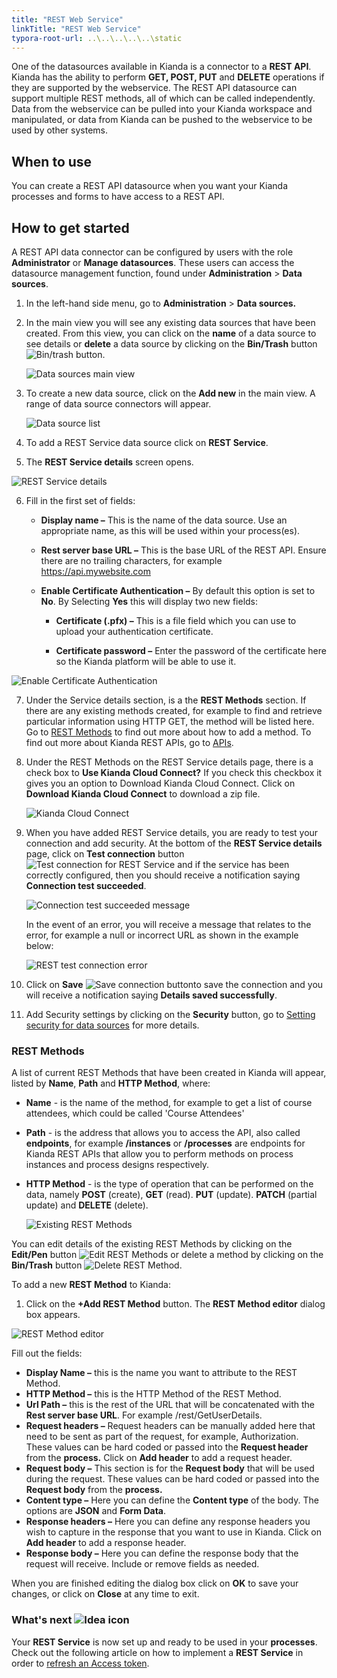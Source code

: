 ```yaml
---
title: "REST Web Service"
linkTitle: "REST Web Service"
typora-root-url: ..\..\..\..\..\static
---
```


One of the datasources available in Kianda is a connector to a **REST API**. Kianda has the ability to perform **GET, POST, PUT** and **DELETE** operations if they are supported by the webservice. The REST API datasource can support multiple REST methods, all of which can be called independently. Data from the webservice can be pulled into your Kianda workspace and manipulated, or data from Kianda can be pushed to the webservice to be used by other systems.

## When to use 

You can create a REST API datasource when you want your Kianda processes and forms to have access to a REST API. 

## How to get started

A REST API data connector can be configured by users with the role **Administrator** or **Manage datasources**. These users can access the datasource management function, found under **Administration** > **Data sources**.

1. In the left-hand side menu, go to **Administration** > **Data sources.** 

2. In the main view you will see any existing data sources that have been created. From this view, you can click on the **name** of a data source to see details or **delete** a data source by clicking on the **Bin/Trash** button ![Bin/trash button](/images/binicon.png).

   ![Data sources main view](/images/datasource-main-view.jpg)

3. To create a new data source, click on the **Add new** in the main view. A range of data source connectors will appear.

   ![Data source list](/images/datasource-range.jpg)

4. To add a REST Service data source click on **REST Service**.

5. The **REST Service details** screen opens. 

![REST Service details](/images/rest-service-details.jpg)

6. Fill in the first set of fields:

   - **Display name –** This is the name of the data source. Use an appropriate name, as this will be used within your process(es). 

   - **Rest server base URL –** This is the base URL of the REST API. Ensure there are no trailing characters, for example https://api.mywebsite.com   

   - **Enable Certificate Authentication –** By default this option is set to **No**. By Selecting **Yes** this will display two new fields:
     
     - **Certificate (.pfx) –** This is a file field which you can use to upload your authentication certificate.
     
     - **Certificate password –** Enter the password of the certificate here so the Kianda platform will be able to use it.
     

![Enable Certificate Authentication](/images/rest-cert-authentication.jpg)


7. Under the Service details section, is a the **REST Methods** section. If there are any existing methods created, for example to find and retrieve particular information using HTTP GET, the method will be listed here. Go to [REST Methods](#rest-methods) to find out more about how to add a method. To find out more about Kianda REST APIs, go to [APIs](/docs/apis/).

8. Under the REST Methods on the REST Service details page, there is a check box to **Use Kianda Cloud Connect?** If you check this checkbox it gives you an option to Download Kianda Cloud Connect. Click on **Download Kianda Cloud Connect** to download a zip file.

   ![Kianda Cloud Connect](/images/kianda-cloud-connect.jpg)

9. When you have added REST Service details, you are ready to test your connection and add security. At the bottom of the **REST Service details** page, click on **Test connection** button ![Test connection for REST Service](/images/test-connection.jpg) and if the service has been correctly configured, then you should receive a notification saying **Connection test succeeded**.

   ![Connection test succeeded message](/images/connection-test-succeeded.jpg)

   In the event of an error, you will receive a message that relates to the error, for example a null or incorrect URL as shown in the example below:

   ![REST test connection error](/images/rest-connection-error.jpg)

   

10. Click on **Save** ![Save connection button](/images/save-connection.jpg)to save the connection and you will receive a notification saying **Details saved successfully**.

11. Add Security settings by clicking on the **Security** button, go to [Setting security for data sources](/docs/platform/connectors/#setting-security-for-data-sources) for more details.



### REST Methods

A list of current REST Methods that have been created in Kianda will appear, listed by **Name**, **Path** and **HTTP Method**, where:

- **Name** - is the name of the method, for example to get a list of course attendees, which could be called 'Course Attendees'

- **Path** - is the address that allows you to access the API, also called **endpoints**, for example **/instances** or **/processes** are endpoints for Kianda REST APIs that allow you to perform methods on process instances and process designs respectively.

- **HTTP Method** - is the type of operation that can be performed on the data, namely **POST** (create), **GET** (read). **PUT** (update). **PATCH** (partial update) and **DELETE** (delete).

  ![Existing REST Methods](/images/rest-method-example.jpg)

 You can edit details of the existing REST Methods by clicking on the **Edit/Pen** button ![Edit REST Methods](/images/edit-method.jpg) or delete a method by clicking on the **Bin/Trash** button ![Delete REST Method](/images/delete-method.jpg).

To add a new **REST Method** to Kianda:

1. Click on the **+Add REST Method** button. The **REST Method editor** dialog box appears.

![REST Method editor](/images/rest-method-editor.jpg)

Fill out the fields: 

- **Display Name –** this is the name you want to attribute to the REST Method.
- **HTTP Method –** this is the HTTP Method of the REST Method. 
- **Url Path –** this is the rest of the URL that will be concatenated with the **Rest server base URL**. For example /rest/GetUserDetails.
- **Request headers –** Request headers can be manually added here that need to be sent as part of the request, for example, Authorization. These values can be hard coded or passed into the **Request header** from the **process.** Click on **Add header** to add a request header.
- **Request body –** This section is for the **Request body** that will be used during the request. These values can be hard coded or passed into the **Request body** from the **process.**
- **Content type –** Here you can define the **Content type** of the body. The options are **JSON** and **Form Data**.
- **Response headers –** Here you can define any response headers you wish to capture in the response that you want to use in Kianda. Click on **Add header** to add a response header.
- **Response body –** Here you can define the response body that the request will receive. Include or remove fields as needed.

When you are finished editing the dialog box click on **OK** to save your changes, or click on **Close** at any time to exit.







 

### What's next  ![Idea icon](/images/18.png) ###

Your **REST Service** is now set up and ready to be used in your **processes**. Check out the following article on how to implement a **REST Service** in order to [refresh an Access token](/docs/platform/connectors/rest/rest-access-token/).

